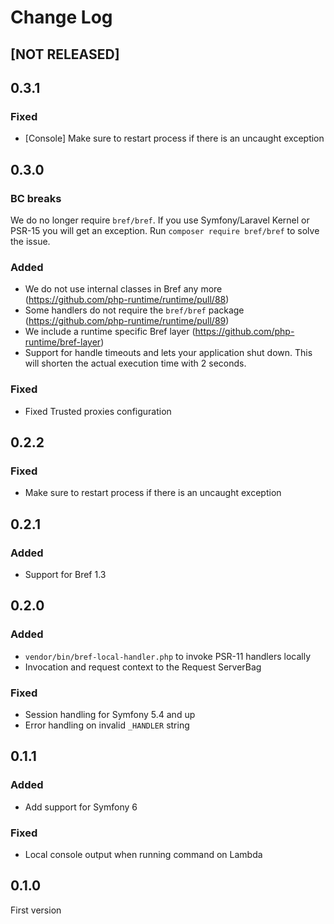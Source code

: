 # Change Log

## [NOT RELEASED]

## 0.3.1

### Fixed

- [Console] Make sure to restart process if there is an uncaught exception

## 0.3.0

### BC breaks

We do no longer require `bref/bref`. If you use Symfony/Laravel Kernel or PSR-15
you will get an exception. Run `composer require bref/bref` to solve the issue.

### Added

- We do not use internal classes in Bref any more (https://github.com/php-runtime/runtime/pull/88)
- Some handlers do not require the `bref/bref` package (https://github.com/php-runtime/runtime/pull/89)
- We include a runtime specific Bref layer (https://github.com/php-runtime/bref-layer)
- Support for handle timeouts and lets your application shut down. This will shorten
the actual execution time with 2 seconds.

### Fixed

- Fixed Trusted proxies configuration

## 0.2.2

### Fixed

- Make sure to restart process if there is an uncaught exception

## 0.2.1

### Added

- Support for Bref 1.3

## 0.2.0

### Added

- `vendor/bin/bref-local-handler.php` to invoke PSR-11 handlers locally
- Invocation and request context to the Request ServerBag

### Fixed

- Session handling for Symfony 5.4 and up
- Error handling on invalid `_HANDLER` string

## 0.1.1

### Added

- Add support for Symfony 6

### Fixed

- Local console output when running command on Lambda

## 0.1.0

First version
